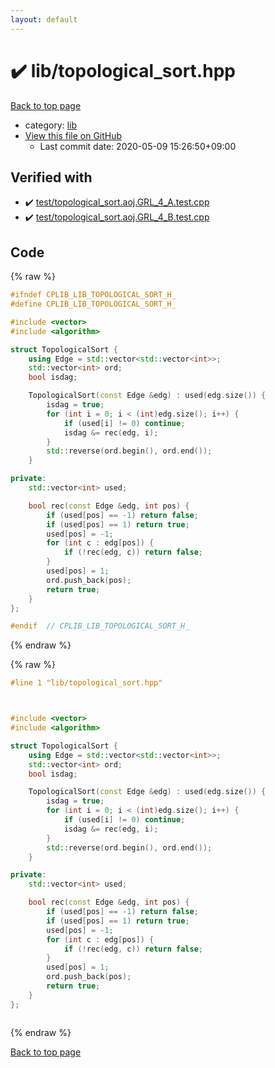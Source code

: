 ```yaml
---
layout: default
---
```


<!-- mathjax config similar to math.stackexchange -->
<script type="text/javascript" async
  src="https://cdnjs.cloudflare.com/ajax/libs/mathjax/2.7.5/MathJax.js?config=TeX-MML-AM_CHTML">
</script>
<script type="text/x-mathjax-config">
  MathJax.Hub.Config({
    TeX: { equationNumbers: { autoNumber: "AMS" }},
    tex2jax: {
      inlineMath: [ ['$','$'] ],
      processEscapes: true
    },
    "HTML-CSS": { matchFontHeight: false },
    displayAlign: "left",
    displayIndent: "2em"
  });
</script>

<script type="text/javascript" src="https://cdnjs.cloudflare.com/ajax/libs/jquery/3.4.1/jquery.min.js"></script>
<script src="https://cdn.jsdelivr.net/npm/jquery-balloon-js@1.1.2/jquery.balloon.min.js" integrity="sha256-ZEYs9VrgAeNuPvs15E39OsyOJaIkXEEt10fzxJ20+2I=" crossorigin="anonymous"></script>
<script type="text/javascript" src="../../assets/js/copy-button.js"></script>
<link rel="stylesheet" href="../../assets/css/copy-button.css" />


# :heavy_check_mark: lib/topological_sort.hpp

<a href="../../index.html">Back to top page</a>

* category: <a href="../../index.html#e8acc63b1e238f3255c900eed37254b8">lib</a>
* <a href="{{ site.github.repository_url }}/blob/master/lib/topological_sort.hpp">View this file on GitHub</a>
    - Last commit date: 2020-05-09 15:26:50+09:00




## Verified with

* :heavy_check_mark: <a href="../../verify/test/topological_sort.aoj.GRL_4_A.test.cpp.html">test/topological_sort.aoj.GRL_4_A.test.cpp</a>
* :heavy_check_mark: <a href="../../verify/test/topological_sort.aoj.GRL_4_B.test.cpp.html">test/topological_sort.aoj.GRL_4_B.test.cpp</a>


## Code

<a id="unbundled"></a>
{% raw %}
```cpp
#ifndef CPLIB_LIB_TOPOLOGICAL_SORT_H_
#define CPLIB_LIB_TOPOLOGICAL_SORT_H_

#include <vector>
#include <algorithm>

struct TopologicalSort {
    using Edge = std::vector<std::vector<int>>;
    std::vector<int> ord;
    bool isdag;

    TopologicalSort(const Edge &edg) : used(edg.size()) {
        isdag = true;
        for (int i = 0; i < (int)edg.size(); i++) {
            if (used[i] != 0) continue;
            isdag &= rec(edg, i);
        }
        std::reverse(ord.begin(), ord.end());
    }

private:
    std::vector<int> used;

    bool rec(const Edge &edg, int pos) {
        if (used[pos] == -1) return false;
        if (used[pos] == 1) return true;
        used[pos] = -1;
        for (int c : edg[pos]) {
            if (!rec(edg, c)) return false;
        }
        used[pos] = 1;
        ord.push_back(pos);
        return true;
    }
};

#endif  // CPLIB_LIB_TOPOLOGICAL_SORT_H_

```
{% endraw %}

<a id="bundled"></a>
{% raw %}
```cpp
#line 1 "lib/topological_sort.hpp"



#include <vector>
#include <algorithm>

struct TopologicalSort {
    using Edge = std::vector<std::vector<int>>;
    std::vector<int> ord;
    bool isdag;

    TopologicalSort(const Edge &edg) : used(edg.size()) {
        isdag = true;
        for (int i = 0; i < (int)edg.size(); i++) {
            if (used[i] != 0) continue;
            isdag &= rec(edg, i);
        }
        std::reverse(ord.begin(), ord.end());
    }

private:
    std::vector<int> used;

    bool rec(const Edge &edg, int pos) {
        if (used[pos] == -1) return false;
        if (used[pos] == 1) return true;
        used[pos] = -1;
        for (int c : edg[pos]) {
            if (!rec(edg, c)) return false;
        }
        used[pos] = 1;
        ord.push_back(pos);
        return true;
    }
};



```
{% endraw %}

<a href="../../index.html">Back to top page</a>

